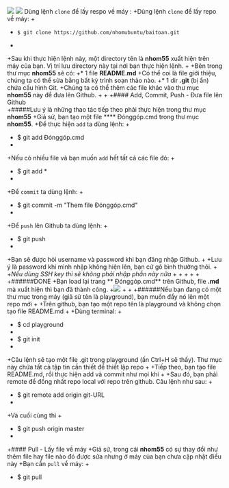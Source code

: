 <img src="http://i.imgur.com/PyjB9l6.png">		  <img src="http://i.imgur.com/PyjB9l6.png">
Dùng lệnh `clone` để lấy respo về máy :		 +Dùng lệnh `clone` để lấy repo về máy: 
 +
 +     $ git clone https://github.com/nhomubuntu/baitoan.git
 +
 +Sau khi thực hiện lệnh này, một directory tên là **nhom55** xuất hiện trên máy của bạn. Vị trí lưu directory này tại nơi bạn thực hiện lệnh.
 +
 +Bên trong thư mục **nhom55** sẽ có:
 +* 1 file **README.md**
 +Có thể coi là file giới thiệu, chúng ta có thể sửa bằng bất kỳ trình soạn thảo nào. 
 +* 1 dir **.git** (bị ẩn) chứa cấu hình Git.
 +Chúng ta có thể thêm các file khác vào thư mục **nhom55** này để đưa lên Github.
 +
 +
 +#### Add, Commit, Push - Đưa file lên Github  
 +#####Lưu ý là những thao tác tiếp theo phải thực hiện trong thư mục **nhom55**
 +Giả sử, bạn tạo một file **** Đónggóp.cmd trong thư mục **nhom55**.
 +Để thực hiện `add` ta dùng lệnh:
 +
 +    $ git add Đónggóp.cmd
 +
 +Nếu có nhiều file và bạn muốn `add` hết tất cả các file đó:
 +
 +    $ git add *
 +
 +Để `commit` ta dùng lệnh:
 +
 +    $ git commit -m "Them file  Đónggóp.cmd"
 +   
 +Để `push` lên Github ta dùng lệnh:
 +
 +    $ git push
 +
 +Bạn sẽ được hỏi username và password khi bạn đăng nhập Github.
 +
 +Lưu ý là password khi mình nhập không hiện lên, bạn cứ gõ bình thường thôi.
 +
 +*Nếu dùng SSH key thì sẽ không phải nhập phần này nữa*
 +
 +
 +
 +
 +
 +######DONE
 +Bạn load lại trang ** Đónggóp.cmd** trên Github, file **.md** mà xuất hiện thì bạn đã thành công.
 +<img src="https://scontent.fsgn2-1.fna.fbcdn.net/v/t35.0-12/20107997_787862281384743_88448498_o.png?oh=92a80a8427d77ee11c7742de5e57c36d&oe=596C61EA">
 +
 +
 +######Nếu bạn đang có một thư mục trong máy (giả sử tên là playground), bạn muốn đẩy nó lên một repo mới
 +
 +Trên github, bạn tạo một repo tên là playground và không chọn tạo file README.md
 +
 +Dùng terminal: 
 + 
 +    $ cd playground
 +
 +    $ git init
 +
 +Câu lệnh sẽ tạo một file .git trong playground (ấn Ctrl+H sẽ thấy). Thư mục này chứa tất cả tập tin cần thiết để thiết lập repo
 +
 +Tiếp theo, bạn tạo file README.md, rồi thực hiện add và commit như mọi khi
 +
 +Sau đó, bạn phải remote để đồng nhất repo local với repo trên github. Câu lệnh như sau: 
 +
 +    $ git remote add origin git-URL
 +
 +Và cuối cùng thì 
 +
 +    $ git push origin master 
 +
 +#### Pull - Lấy file về máy
 +Giả sử, trong cái **nhom55** có sự thay đổi như thêm file hay file nào đó được sửa nhưng ở máy của bạn chưa cập nhật điều này
 +Bạn cần `pull` về máy:
 +
 +    $ git pull
